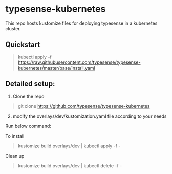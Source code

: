 # typesense-kubernetes


This repo hosts kustomize files for deploying typesense in a kubernetes cluster.


## Quickstart

> kubectl apply -f https://raw.githubusercontent.com/typesense/typesense-kubernetes/master/base/install.yaml
## Detailed setup:

1. Clone the repo

> git clone https://github.com/typesense/typesense-kubernetes


2. modify the overlays/dev/kustomization.yaml file according to your needs



Run below command:

To install

> kustomize build overlays/dev | kubectl apply -f - 

Clean up

> kustomize build overlays/dev | kubectl delete -f - 





